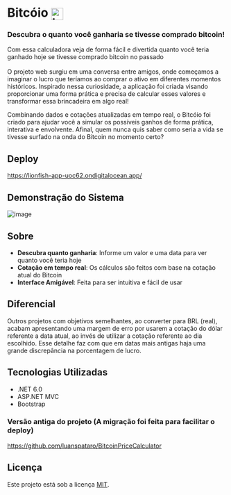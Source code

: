 # Bitcóio <img src="https://github.com/user-attachments/assets/284a8dbf-a19a-41d3-b379-d7b7ce8f7ca5" alt="bitcoin" width="28" height="28" style="vertical-align: middle;">

### Descubra o quanto você ganharia se tivesse comprado bitcoin!
Com essa calculadora veja de forma fácil e divertida quanto você teria ganhado hoje se tivesse comprado bitcoin no passado
<br><br>
O projeto web surgiu em uma conversa entre amigos, onde começamos a imaginar o lucro que teríamos ao comprar o ativo em diferentes momentos históricos.
Inspirado nessa curiosidade, a aplicação foi criada visando proporcionar uma forma prática e precisa de calcular esses valores e transformar essa brincadeira em algo real!

Combinando dados e cotações atualizadas em tempo real, o Bitcóio foi criado para ajudar você a simular os possíveis ganhos de forma prática, interativa e envolvente. Afinal, quem nunca quis saber como seria a vida se tivesse surfado na onda do Bitcoin no momento certo?

## Deploy
https://lionfish-app-uoc62.ondigitalocean.app/

## Demonstração do Sistema
![image](https://github.com/user-attachments/assets/100ba13f-8f12-422a-bb7b-38ae962118ac)

## Sobre
- **Descubra quanto ganharia**: Informe um valor e uma data para ver quanto você teria hoje
- **Cotação em tempo real**: Os cálculos são feitos com base na cotação atual do Bitcoin
- **Interface Amigável**: Feita para ser intuitiva e fácil de usar

## Diferencial
Outros projetos com objetivos semelhantes, ao converter para BRL (real), acabam apresentando uma margem de erro por usarem
a cotação do dólar referente a data atual, ao invés de utilizar a cotação referente ao dia escolhido. Esse detalhe faz com que
em datas mais antigas haja uma grande discrepância na porcentagem de lucro.

## Tecnologias Utilizadas
- .NET 6.0
- ASP.NET MVC
- Bootstrap

### Versão antiga do projeto (A migração foi feita para facilitar o deploy)
https://github.com/luanspataro/BitcoinPriceCalculator

## Licença
Este projeto está sob a licença [MIT](LICENSE).
